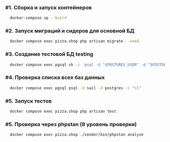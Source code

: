 ### #1. Сборка и запуск контейнеров
```bash
  docker-compose up --build
```


### #2. Запуск миграций и сидеров для основной БД
```bash
  docker compose exec pizza.shop php artisan migrate --seed
```

### #3. Создание тестовой БД testing
```bash
  docker compose exec pgsql sh -c 'psql -U "$POSTGRES_USER" -d "$POSTGRES_DB" -c "CREATE DATABASE testing;"'
```

### #4. Проверка списка всех баз данных
```bash
  docker compose exec pgsql psql -U sail -d postgres -c "\l"
```

### #5. Запуск тестов
```bash
  docker compose exec pizza.shop php artisan test
```

### #5. Проверка через phpstan (8 уровень проверки)
```bash
  docker compose exec pizza.shop ./vendor/bin/phpstan analyse
```



